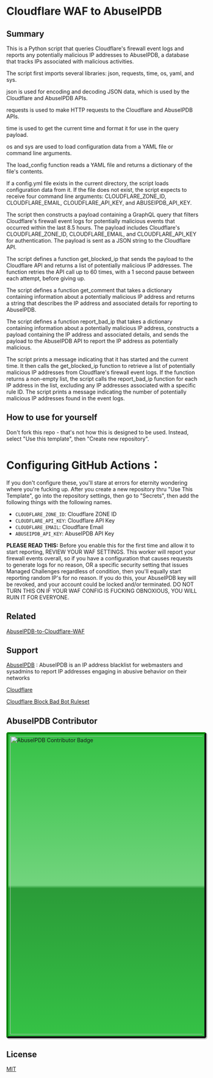 # Cloudflare WAF to AbuseIPDB

## Summary

This is a Python script that queries Cloudflare's firewall event logs and reports any potentially malicious IP addresses to AbuseIPDB, a database that tracks IPs associated with malicious activities.

The script first imports several libraries: json, requests, time, os, yaml, and sys.

json is used for encoding and decoding JSON data, which is used by the Cloudflare and AbuseIPDB APIs.

requests is used to make HTTP requests to the Cloudflare and AbuseIPDB APIs.

time is used to get the current time and format it for use in the query payload.

os and sys are used to load configuration data from a YAML file or command line arguments.

The load_config function reads a YAML file and returns a dictionary of the file's contents.

If a config.yml file exists in the current directory, the script loads configuration data from it. If the file does not exist, the script expects to receive four command line arguments: CLOUDFLARE_ZONE_ID, CLOUDFLARE_EMAIL, CLOUDFLARE_API_KEY, and ABUSEIPDB_API_KEY.

The script then constructs a payload containing a GraphQL query that filters Cloudflare's firewall event logs for potentially malicious events that occurred within the last 8.5 hours. The payload includes Cloudflare's CLOUDFLARE_ZONE_ID, CLOUDFLARE_EMAIL, and CLOUDFLARE_API_KEY for authentication. The payload is sent as a JSON string to the Cloudflare API.

The script defines a function get_blocked_ip that sends the payload to the Cloudflare API and returns a list of potentially malicious IP addresses. The function retries the API call up to 60 times, with a 1 second pause between each attempt, before giving up.

The script defines a function get_comment that takes a dictionary containing information about a potentially malicious IP address and returns a string that describes the IP address and associated details for reporting to AbuseIPDB.

The script defines a function report_bad_ip that takes a dictionary containing information about a potentially malicious IP address, constructs a payload containing the IP address and associated details, and sends the payload to the AbuseIPDB API to report the IP address as potentially malicious.

The script prints a message indicating that it has started and the current time. It then calls the get_blocked_ip function to retrieve a list of potentially malicious IP addresses from Cloudflare's firewall event logs. If the function returns a non-empty list, the script calls the report_bad_ip function for each IP address in the list, excluding any IP addresses associated with a specific rule ID. The script prints a message indicating the number of potentially malicious IP addresses found in the event logs.

## How to use for yourself

Don't fork this repo - that's not how this is designed to be used. Instead, select "Use this template", then "Create new repository".

# Configuring GitHub Actions：

If you don't configure these, you'll stare at errors for eternity wondering where you're fucking up. After you create a new repository thru "Use This Template", go into the repository settings, then go to "Secrets", then add the following things with the following names. 

- `CLOUDFLARE_ZONE_ID`: Cloudflare ZONE ID
- `CLOUDFLARE_API_KEY`: Cloudflare API Key
- `CLOUDFLARE_EMAIL`: Cloudflare Email
- `ABUSEIPDB_API_KEY`: AbuseIPDB API Key

**PLEASE READ THIS:** Before you enable this for the first time and allow it to start reporting, REVIEW YOUR WAF SETTINGS. This worker will report your firewall events overall, so if you have a configuration that causes requests to generate logs for no reason, OR a specific security setting that issues Managed Challenges regardless of condition, then you'll equally start reporting random IP's for no reason. If you do this, your AbuseIPDB key will be revoked, and your account could be locked and/or terminated. DO NOT TURN THIS ON IF YOUR WAF CONFIG IS FUCKING OBNOXIOUS, YOU WILL RUIN IT FOR EVERYONE.

## Related

[AbuseIPDB-to-Cloudflare-WAF](https://github.com/MHG-LAB/AbuseIPDB-to-Cloudflare-WAF)

## Support

[AbuseIPDB](https://www.abuseipdb.com/) : AbuseIPDB is an IP address blacklist for webmasters and sysadmins to report IP addresses engaging in abusive behavior on their networks

[Cloudflare](https://www.cloudflare.com/)

[Cloudflare Block Bad Bot Ruleset](https://github.com/XMD0718/cloudflare-block-bad-bot-ruleset)

## AbuseIPDB Contributor

<a href="https://www.beehive.systems" title="AbuseIPDB is an IP address blacklist for webmasters and sysadmins to report IP addresses engaging in abusive behavior on their networks">
	<img src="https://www.abuseipdb.com/contributor/102055.svg" alt="AbuseIPDB Contributor Badge" style="width: 781px;border-radius: 5px;border-top: 5px solid #058403;border-right: 5px solid #111;border-bottom: 5px solid #111;border-left: 5px solid #058403;padding: 5px;background: #35c246 linear-gradient(rgba(255,255,255,0), rgba(255,255,255,.3) 50%, rgba(0,0,0,.2) 51%, rgba(0,0,0,0));padding: 5px;box-shadow: 2px 2px 1px 1px rgba(0, 0, 0, .2);">
</a>

## License

[MIT](https://github.com/MHG-LAB/Cloudflare-WAF-to-AbuseIPDB/blob/main/LICENSE)
